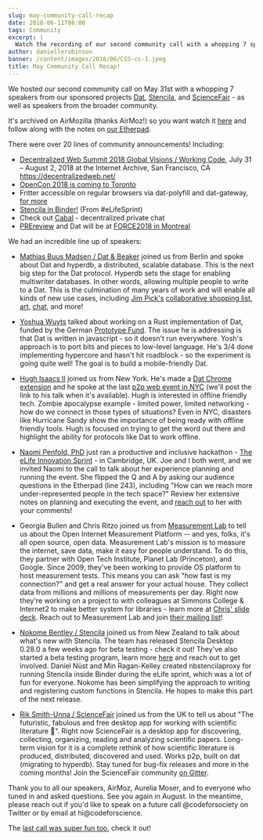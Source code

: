 ```yaml
---
slug: may-community-call-recap
date: 2018-06-11T06:00
tags: Community
excerpt: |
  Watch the recording of our second community call with a whopping 7 speakers from our sponsored projects Dat, Stencila, and ScienceFair - as well as speakers from the broader community. 
author: daniellerobinson
banner: /content/images/2018/06/CSS-cc-1.jpeg
title: May Community Call Recap!
---
```


We hosted our second community call on May 31st with a whopping 7 speakers from our sponsored projects [Dat](datproject.org), [Stencila](stenci.la), and [ScienceFair](sciencefair-app.com) - as well as speakers from the broader community.  

It's archived on AirMozilla (thanks AirMoz!) so you want watch it [here](https://air.mozilla.org/mozilla-science-lab-may-2018-bi-monthly-community-call/) and follow along with the notes on [our Etherpad](https://public.etherpad-mozilla.org/p/CSS-community-call-May-31-2018).

There were over 20 lines of community announcements! Including:
* [Decentralized Web Summit 2018 Global Visions / Working Code](https://decentralizedweb.net/),  July 31 – August 2, 2018 at the Internet Archive, San Francisco, CA https://decentralizedweb.net/ 
* [OpenCon 2018 is coming to Toronto](https://www.opencon2017.org/opencon_2018_announced) 
* Fritter accessible on regular browsers via dat-polyfill and dat-gateway, [for more](https://mobile.twitter.com/RangerMauve/status/1001980249243095041)
* [Stencila in Binder!](http://stenci.la/blog/2018-05-stencila-in-binder/) (From #eLifeSprint)
* Check out  [Cabal](https://github.com/cabal-club/cabal-desktop) - decentralized private chat
* [PREreview](https://prereview.org/) and Dat will be at [FORCE2018 in Montreal](https://www.force11.org/meetings/force2018)

We had an incredible line up of speakers: 
* [Mathias Buus Madsen / Dat & Beaker](https://github.com/mafintosh) joined us from Berlin and spoke about Dat and hyperdb, a distributed, scalable database. This is the next big step for the Dat protocol. Hyperdb sets the stage for enabling multiwriter databases. In other words, allowing multiple people to write to a Dat. This is the culmination of many years of work and will enable all kinds of new use cases, including [Jim Pick's](https://github.com/jimpick) [collaborative shopping list](/dat-shopping-list/), [art](http://www.mmoma.ru/exhibitions/gogolevsky10-2/vedutsya_revolyucionnye_raboty/), [chat](https://github.com/cabal-club/cabal-desktop), and more!

* [Yoshua Wuyts](https://www.yoshuawuyts.com/) talked about working on a Rust implementation of Dat, funded by the German [Prototype Fund](https://twitter.com/prototypefund/). The issue he is addressing is that Dat is written in javascript - so it doesn't run everywhere. Yosh's approach is to port bits and pieces to low-level language. He's 3/4 done implementing hypercore and hasn't hit roadblock - so the experiment is going quite well! The goal is to build a mobile-friendly Dat.

* [Hugh Isaacs II](http://lucid00.com/) joined us from New York. He's made a [Dat Chrome extension](https://github.com/HughIsaacs2/DatPart) and he spoke at the last [p2p web event in NYC](https://peer-to-peer-web.com/nyc) (we'll post the link to his talk when it's available). Hugh is interested in offline friendly tech. Zombie apocalypse example - limited power, limited networking -  how do we connect in those types of situations? Even in NYC, disasters like Hurricane Sandy show the importance of being ready with offline friendly tools. Hugh is focused on trying to get the word out there and highlight the ability for protocols like Dat to work offline. 

* [Naomi Penfold, PhD](https://twitter.com/npscience) just ran a productive and inclusive hackathon - [The eLife Innovation Sprint](https://elifesciences.org/inside-elife/b4ed92e1/innovation-collaboration-and-creativity-at-the-heart-of-the-elife-innovation-sprint-2018?utm_source=CSS&utm_medium=referral&utm_campaign=sprint-IE) - in Cambridge, UK. Joe and I both went, and we invited Naomi to the call to talk about her experience planning and running the event. She flipped the Q and A by asking our audience questions in the Etherpad (line 243), including "How can we reach more under-represented people in the tech space?" Review her extensive notes on planning and executing the event, and [reach out](mailto:n.penfold@elifesciences.org?subject=eLife%20Sprint%20on%20CSS%20call) to her with your comments!

* Georgia Bullen and Chris Ritzo  joined us from [Measurement Lab](https://www.measurementlab.net/) to tell us about the Open Internet Measurement Platform -- and yes, folks, it's all open source, open data.  Measurement Lab's mission is to measure the internet, save data, make it easy for people understand. To do this, they partner with Open Tech Institute, Planet Lab (Princeton), and Google. Since 2009, they've been working to provide OS platform to host measurement tests. This means you can ask "how fast is my connection?" and get a real answer for your actual house. They collect data from millions and millions of measurements per day. Right now they're working on a project to with colleagues at Simmons College & Internet2 to make better system for libraries - learn more at [Chris' slide deck](https://docs.google.com/presentation/d/1xuJhB5rnVLTRXE2xP4vX2vRqOUd3y3_PzPaD2tcwhTM/edit#slide=id.g37eeb48ad2_0_97 ). Reach out to Measurement Lab and join [their mailing list](https://groups.google.com/a/measurementlab.net/forum/#!forum/discuss)! 

* [Nokome Bentley / Stencila](stenci.la) joined us from New Zealand to talk about what's new with Stencila. The team has released Stencila Desktop 0.28.0 a few weeks ago for beta testing - check it out! They've also started a beta testing program, learn more [here](http://stenci.la/community/beta-testing.html) and reach out to get involved. Daniel Nüst and Min Ragan-Kelley created nbstencilaproxy for running Stencila inside Binder during the eLife sprint, which was a lot of fun for everyone. Nokome has been simplifying the approach to writing and registering custom functions in Stencila. He hopes to make this part of the next release.

* [Rik Smith-Unna / ScienceFair](sciencefair-app.com) joined us from the UK to tell us about "The futuristic, fabulous and free desktop app for working with scientific literature 🦄". Right now ScienceFair is a desktop app for discovering, collecting, organizing, reading and analyzing scientific papers. Long-term vision for it is a complete rethink of how scientific literature is produced, distributed, discovered and used. Works p2p, built on dat (migrating to hyperdb). Stay tuned for bug-fix releases and more in the coming months! Join the ScienceFair community [on Gitter](https://gitter.im/sciencefair-app/Lobby).

Thank you to all our speakers, AirMoz, Aurelia Moser, and to everyone who tuned in and asked questions. See you again in August. In the meantime, please reach out if you'd like to speak on a future call @codeforsociety on Twitter or by email at hi@codeforscience. 


The [last call was super fun too](/css-community-call-03-2018/), check it out! 


